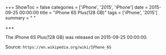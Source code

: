 +++
ShowToc = false
categories = ['iPhone', '2015', 'iPhone']
date = 2015-09-25 00:00:00
title = "iPhone 6S Plus(128 GB)"
tags = ['iPhone', '2015']
summary = " "

+++

The iPhone 6S Plus(128 GB) was released on 2015-09-25 00:00:00.

Source: `https://en.wikipedia.org/wiki/IPhone_6S`


